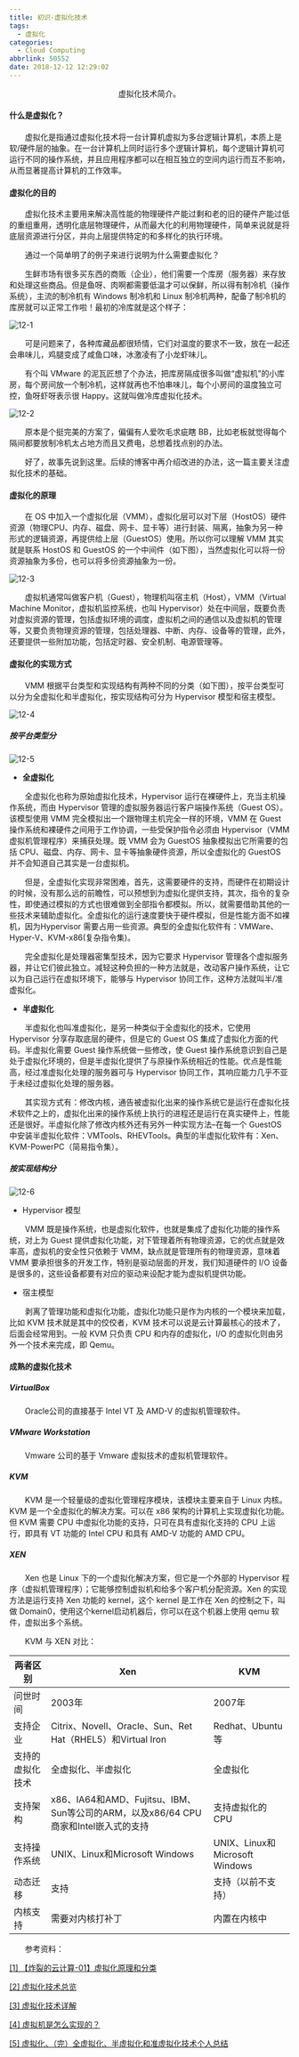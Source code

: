 ```yaml
---
title: 初识-虚拟化技术
tags:
  - 虚拟化
categories:
  - Cloud Computing
abbrlink: 50552
date: 2018-12-12 12:29:02
---
```


<center>虚拟化技术简介。</center>

<!--more-->

#### 什么是虚拟化？

　　虚拟化是指通过虚拟化技术将一台计算机虚拟为多台逻辑计算机，本质上是软/硬件层的抽象。在一台计算机上同时运行多个逻辑计算机，每个逻辑计算机可运行不同的操作系统，并且应用程序都可以在相互独立的空间内运行而互不影响，从而显著提高计算机的工作效率。

#### 虚拟化的目的

　　虚拟化技术主要用来解决高性能的物理硬件产能过剩和老的旧的硬件产能过低的重组重用，透明化底层物理硬件，从而最大化的利用物理硬件，简单来说就是将底层资源进行分区，并向上层提供特定的和多样化的执行环境。

　　通过一个简单明了的例子来进行说明为什么需要虚拟化？

　　生鲜市场有很多买东西的商贩（企业），他们需要一个库房（服务器）来存放和处理这些商品。但是鱼呀、肉啊都需要低温才可以保鲜，所以得有制冷机（操作系统），主流的制冷机有 Windows 制冷机和 Linux 制冷机两种，配备了制冷机的库房就可以正常工作啦！最初的冷库就是这个样子：

![12-1](http://fzy-blog.oss-cn-shenzhen.aliyuncs.com/2018/12/12-2.jpg)

　　可是问题来了，各种库藏品都很矫情，它们对温度的要求不一致，放在一起还会串味儿，鸡腿变成了咸鱼口味，冰激凌有了小龙虾味儿。

　　有个叫 VMware 的泥瓦匠想了个办法，把库房隔成很多叫做“虚拟机”的小库房，每个房间放一个制冷机，这样就再也不怕串味儿，每个小房间的温度独立可控，鱼呀虾呀表示很 Happy。这就叫做冷库虚拟化技术。

![12-2](http://fzy-blog.oss-cn-shenzhen.aliyuncs.com/2018/12/12-1.jpg)

　　原本是个挺完美的方案了，偏偏有人爱吹毛求疵瞎 BB，比如老板就觉得每个隔间都要放制冷机太占地方而且又费电，总想着找点别的办法。

　　好了，故事先说到这里。后续的博客中再介绍改进的办法，这一篇主要关注虚拟化技术的基础。

#### 虚拟化的原理

　　在 OS 中加入一个虚拟化层（VMM），虚拟化层可以对下层（HostOS）硬件资源（物理CPU、内存、磁盘、网卡、显卡等）进行封装、隔离，抽象为另一种形式的逻辑资源，再提供给上层（GuestOS）使用。所以你可以理解 VMM 其实就是联系 HostOS 和 GuestOS 的一个中间件（如下图），当然虚拟化可以将一份资源抽象为多份，也可以将多份资源抽象为一份。

![12-3](http://fzy-blog.oss-cn-shenzhen.aliyuncs.com/2018/12/12-3.png)

　　虚拟机通常叫做客户机（Guest），物理机叫宿主机（Host），VMM（Virtual Machine Monitor，虚拟机监控系统，也叫 Hypervisor）处在中间层，既要负责对虚拟资源的管理，包括虚拟环境的调度，虚拟机之间的通信以及虚拟机的管理等，又要负责物理资源的管理，包括处理器、中断、内存、设备等的管理，此外，还要提供一些附加功能，包括定时器、安全机制、电源管理等。

#### 虚拟化的实现方式

　　VMM 根据平台类型和实现结构有两种不同的分类（如下图），按平台类型可以分为全虚拟化和半虚拟化，按实现结构可分为 Hypervisor 模型和宿主模型。

![12-4](http://fzy-blog.oss-cn-shenzhen.aliyuncs.com/2018/12/12-4.png)

##### 按平台类型分

![12-5](http://fzy-blog.oss-cn-shenzhen.aliyuncs.com/2018/12/12-5.png)

- **全虚拟化**

　　全虚拟化也称为原始虚拟化技术，Hypervisor 运行在裸硬件上，充当主机操作系统，而由 Hypervisor 管理的虚拟服务器运行客户端操作系统（Guest OS）。该模型使用 VMM 完全模拟出一个跟物理主机完全一样的环境，VMM 在 Guest 操作系统和裸硬件之间用于工作协调，一些受保护指令必须由 Hypervisor（VMM 虚拟机管理程序）来捕获处理。既 VMM 会为 GuestOS 抽象模拟出它所需要的包括 CPU、磁盘、内存、网卡、显卡等抽象硬件资源，所以全虚拟化的 GuestOS 并不会知道自己其实是一台虚拟机。

　　但是，全虚拟化实现非常困难，首先，这需要硬件的支持，而硬件在初期设计的时候，没有那么远的前瞻性，可以预想到为虚拟化提供支持，其次，指令的复杂性，即使通过模拟的方式也很难做到全部指令都模拟。所以，就需要借助其他的一些技术来辅助虚拟化。全虚拟化的运行速度要快于硬件模拟，但是性能方面不如裸机，因为Hypervisor 需要占用一些资源。典型的全虚拟化软件有：VMWare、Hyper-V、KVM-x86(复杂指令集)。

　　完全虚拟化是处理器密集型技术，因为它要求 Hypervisor 管理各个虚拟服务器，并让它们彼此独立。减轻这种负担的一种方法就是，改动客户操作系统，让它以为自己运行在虚拟环境下，能够与 Hypervisor 协同工作，这种方法就叫半/准虚拟化。

- **半虚拟化**

　　半虚拟化也叫准虚拟化，是另一种类似于全虚拟化的技术，它使用 Hypervisor 分享存取底层的硬件，但是它的 Guest OS 集成了虚拟化方面的代码。半虚拟化需要 Guest 操作系统做一些修改，使 Guest 操作系统意识到自己是处于虚拟化环境的，但是半虚拟化提供了与原操作系统相近的性能。优点是性能高，经过准虚拟化处理的服务器可与 Hypervisor 协同工作，其响应能力几乎不亚于未经过虚拟化处理的服务器。

　　其实现方式有：修改内核，通告被虚拟化出来的操作系统它是运行在虚拟化技术软件之上的，虚拟化出来的操作系统上执行的进程还是运行在真实硬件上，性能还是很好。半虚拟化除了修改内核外还有另外一种实现方法–在每一个 GuestOS 中安装半虚拟化软件：VMTools、RHEVTools。典型的半虚拟化软件有：Xen、KVM-PowerPC（简易指令集）。

##### 按实现结构分

![12-6](http://fzy-blog.oss-cn-shenzhen.aliyuncs.com/2018/12/12-6.png)

- Hypervisor 模型

　　VMM 既是操作系统，也是虚拟化软件，也就是集成了虚拟化功能的操作系统，对上为 Guest 提供虚拟化功能，对下管理着所有物理资源，它的优点就是效率高，虚拟机的安全性只依赖于 VMM，缺点就是管理所有的物理资源，意味着 VMM 要承担很多的开发工作，特别是驱动层面的开发，我们知道硬件的 I/O 设备是很多的，这些设备都要有对应的驱动来设配才能为虚拟机提供功能。

- 宿主模型

　　剥离了管理功能和虚拟化功能，虚拟化功能只是作为内核的一个模块来加载，比如 KVM 技术就是其中的佼佼者，KVM 技术可以说是云计算最核心的技术了，后面会经常用到。一般 KVM 只负责 CPU 和内存的虚拟化，I/O 的虚拟化则由另外一个技术来完成，即 Qemu。

#### 成熟的虚拟化技术

##### VirtualBox

　　Oracle公司的直接基于 Intel VT 及 AMD-V 的虚拟机管理软件。

##### VMware Workstation

　　Vmware 公司的基于 Vmware 虚拟技术的虚拟机管理软件。

##### KVM

　　KVM 是一个轻量级的虚拟化管理程序模块，该模块主要来自于 Linux 内核。KVM 是一个全虚拟化的解决方案。可以在 x86 架构的计算机上实现虚拟化功能。但 KVM 需要 CPU 中虚拟化功能的支持，只可在具有虚拟化支持的 CPU 上运行，即具有 VT 功能的 Intel CPU 和具有 AMD-V 功能的 AMD CPU。

##### XEN

　　Xen 也是 Linux 下的一个虚拟化解决方案，但它是一个外部的 Hypervisor 程序（虚拟机管理程序）；它能够控制虚拟机和给多个客户机分配资源。Xen 的实现方法是运行支持 Xen 功能的 kernel，这个 kernel 是工作在 Xen 的控制之下，叫做 Domain0，使用这个kernel启动机器后，你可以在这个机器上使用 qemu 软件，虚拟出多个系统。

　　KVM 与 XEN 对比：

| 两者区别         | Xen                                                          | KVM                            |
| ---------------- | ------------------------------------------------------------ | ------------------------------ |
| 问世时间         | 2003年                                                       | 2007年                         |
| 支持企业         | Citrix、Novell、Oracle、Sun、Ret Hat（RHEL5）和Virtual Iron  | Redhat、Ubuntu等               |
| 支持的虚拟化技术 | 全虚拟化、半虚拟化                                           | 全虚拟化                       |
| 支持架构         | x86、IA64和AMD、Fujitsu、IBM、Sun等公司的ARM，以及x86/64 CPU商家和Intel嵌入式的支持 | 支持虚拟化的CPU                |
| 支持操作系统     | UNIX、Linux和Microsoft Windows                               | UNIX、Linux和Microsoft Windows |
| 动态迁移         | 支持                                                         | 支持（以前不支持）             |
| 内核支持         | 需要对内核打补丁                                             | 内置在内核中                   |

　　参考资料：

[[1] 【炸裂的云计算-01】虚拟化原理和分类](https://mp.weixin.qq.com/s?__biz=MzIzNzI1NzY3Nw==&mid=2247484443&idx=1&sn=9dd1a17e4e99dd2a0952abc149d49f35&chksm=e8ca12b9dfbd9baf0cee0891da8ee61da65746f80aab59fbcd4fe865afc43f60d3197532c6b2&mpshare=1&scene=1&srcid=0801CrPRcBdDZ4RzFK8KtHtP&pass_ticket=nWj0F%2bwzYMoBWp/T4YkRCBlfl0I0NWKisijQB8/KUHQpLZGVBVd0liQNtd4MTTDM#rd)

[[2] 虚拟化技术总览](https://www.cnblogs.com/bakari/p/7857967.html)

[[3] 虚拟化技术详解](https://blog.csdn.net/gongxifacai_believe/article/details/69266198?locationNum=9&fps=1)

[[4] 虚拟机是怎么实现的？](https://www.zhihu.com/question/20848931)

[[5] 虚拟化、（完）全虚拟化、半虚拟化和准虚拟化技术个人总结](http://www.cnblogs.com/hsqdboke/p/4103415.html)

